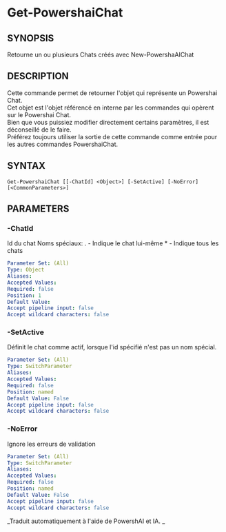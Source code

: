 ﻿---
external help file: powershai-help.xml
schema: 2.0.0
powershai: true
---

# Get-PowershaiChat

## SYNOPSIS <!--!= @#Synop !-->
Retourne un ou plusieurs Chats créés avec New-PowershaAIChat

## DESCRIPTION <!--!= @#Desc !-->
Cette commande permet de retourner l'objet qui représente un Powershai Chat.  
Cet objet est l'objet référencé en interne par les commandes qui opèrent sur le Powershai Chat.  
Bien que vous puissiez modifier directement certains paramètres, il est déconseillé de le faire.  
Préférez toujours utiliser la sortie de cette commande comme entrée pour les autres commandes PowershaiChat.

## SYNTAX <!--!= @#Syntax !-->

```
Get-PowershaiChat [[-ChatId] <Object>] [-SetActive] [-NoError] [<CommonParameters>]
```

## PARAMETERS <!--!= @#Params !-->

### -ChatId
Id du chat
Noms spéciaux:
	. - Indique le chat lui-même
 	* - Indique tous les chats

```yml
Parameter Set: (All)
Type: Object
Aliases: 
Accepted Values: 
Required: false
Position: 1
Default Value: 
Accept pipeline input: false
Accept wildcard characters: false
```

### -SetActive
Définit le chat comme actif, lorsque l'id spécifié n'est pas un nom spécial.

```yml
Parameter Set: (All)
Type: SwitchParameter
Aliases: 
Accepted Values: 
Required: false
Position: named
Default Value: False
Accept pipeline input: false
Accept wildcard characters: false
```

### -NoError
Ignore les erreurs de validation

```yml
Parameter Set: (All)
Type: SwitchParameter
Aliases: 
Accepted Values: 
Required: false
Position: named
Default Value: False
Accept pipeline input: false
Accept wildcard characters: false
```


<!--PowershaiAiDocBlockStart-->
_Traduit automatiquement à l'aide de PowershAI et IA. 
_
<!--PowershaiAiDocBlockEnd-->
